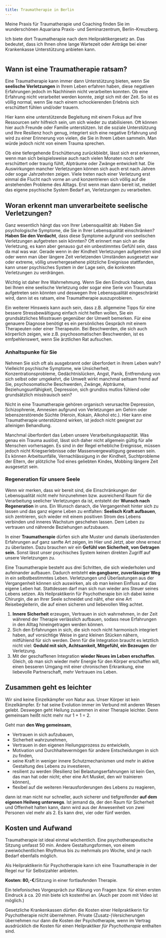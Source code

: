 ```yaml
---
title: Traumatherapie in Berlin 
---
```


Meine Praxis für Traumatherapie und Coaching finden Sie im wunderschönen Aquariana Praxis- und Seminarzentrum, Berlin-Kreuzberg. 

Ich biete dort Traumatherapie nach dem Heilpraktikergesetz an. Das bedeutet, dass ich Ihnen ohne lange Wartezeit oder Anträge bei einer Krankenkasse Unterstützung anbieten kann. 

![]()


## Wann ist eine Traumatherapie ratsam? 
Eine Traumatherapie kann immer dann Unterstützung bieten, wenn Sie **seelische Verletzungen** in Ihrem Leben erfahren haben, diese negativen Erfahrungen jedoch im Nachhinein nicht verarbeiten konnten. Ob eine Erfahrung nicht verarbeitet werden konnte, zeigt sich mit der Zeit. So ist es völlig normal, wenn Sie nach einem schockierenden Erlebnis sich erschüttert fühlen und/oder trauern. 

Hier kann eine unterstützende Begleitung mit einem Fokus auf Ihre Ressourcen sehr hilfreich sein, um sich wieder zu stabilisieren. Oft können hier auch Freunde oder Familie unterstützen. Ist die soziale Unterstützung und Ihre Resilienz hoch genug, integriert sich eine negative Erfahrung und wird zu einer Erinnerung von vielen, die Sie in Ihrem Leben sammeln. Man würde jedoch nicht von einem Trauma sprechen. 

Ob eine tiefergehende Erschütterung zurückbleibt, lässt sich erst erkennen, wenn man sich beispielsweise auch nach vielen Monaten noch sehr erschüttert oder traurig fühlt, Alpträume oder Zwänge entwickelt hat. Die Auswirkungen mancher Verletzungen können sich auch erst nach Jahren oder sogar Jahrzehnten zeigen. Viele treten nach einer Verletzung erst einmal die Flucht nach vorne an und konzentrieren sich völlig auf die anstehenden Probleme des Alltags. Erst wenn man dann bereit ist, meldet das eigene psychische System Bedarf an, Verletzungen zu verarbeiten.  

## Woran erkennt man unverarbeitete seelische Verletzungen? 
Ganz wesentlich hängt das von Ihrer Lebensqualität ab: Haben Sie psychologische Symptome, die Sie in Ihrer Lebensqualität einschränken? **Haben Sie den Verdacht**, dass diese Symptome aufgrund von seelischen Verletzungen aufgetreten sein könnten? Oft erinnert man sich an die Verletzung, es kann aber genauso gut ein unbestimmtes Gefühl sein, dass da mal was war. Gerade wenn in der Kindheit Verletzungen aufgetreten sind oder wenn man über längere Zeit verletzenden Umständen ausgesetzt war oder extreme, völlig unverhergesehene plötzliche Ereignisse stattfanden, kann unser psychisches System in der Lage sein, die konkreten Verletzungen zu verdrängen.  

Wichtig ist daher Ihre Wahrnehmung. Wenn Sie den Eindruck haben, dass bei Ihnen eine seelische Verletzung oder sogar eine Serie von Traumata aufgetreten sein könnten und deswegen Ihre Lebensqualität eingeschränkt wird, dann ist es ratsam, eine Traumatherapie auszuprobieren. 

Ein weiterer Hinsweis kann auch sein, dass z.B. allgemeine Tipps für eine bessere Stressbewältigung einfach nicht helfen wollen, Sie ein grundsätzliches Misstrauen gegenüber der Umwelt bemerken. Für eine genauere Diagnose benötigt es ein persönliches Gespräch mit einem Therapeuten oder einer Therapeutin. Bei Beschwerden, die sich auch körperlich zeigen, wie z.B. psychosomatischen Beschwerden, ist es emfpehlenswert, wenn Sie ärztlichen Rat aufsuchen.  


### Anhaltspunke für Sie
Nehmen Sie sich oft als ausgebrannt oder überfordert in Ihrem Leben wahr? 
Vielleicht psychische Symptome, wie Unsicherheit, Konzentrationsprobleme, Gedächtnislücken, Angst, Panik, Entfremdung von sich selbst oder umgekehrt, die Umwelt wirkt manchmal seltsam fremd auf Sie, psychosomatische Beschwerden, Zwänge, Alpträume, Beziehungsunfähigkeit, Depression, sich grundlos mutlos fühlend oder grundsätzlich misstrauisch sein? 

Nicht in eine Traumatherapie gehören organisch verursachte Depression, Schizophrenie, Amnesien aufgrund von Verletzungen am Gehirn oder lebenszerstörende Süchte (Heroin, Kokain, Alkohol etc.). Hier kann eine Traumatherapie unterstützend wirken, ist jedoch nicht geeignet zur alleinigen Behandlung.  

Manchmal überfordert das Leben unsere Verarbeitungskapazität. Was genau ein Trauma auslöst, lässt sich daher nicht allgemein gültig für alle Menschen vorhersagen. Es sind in der Regel erhebliche Ereignisse, müssen jedoch nicht Kriegserlebnisse oder Massenvergewaltigung gewesen sein.  Es können Arbeitsunfälle, Vernachlässigung in der Kindheit, Suchtprobleme der Eltern, der plötzliche Tod eines geliebten Kindes, Mobbing längere Zeit ausgesetzt sein. 


### Regeneration für unsere Seele
Wenn wir merken, dass wir bereit sind, die Einschränkungen der Lebensqualität nicht mehr hinzunehmen bzw. ausreichend Raum für die Verarbeitung seelicher Verletzungen da ist, entsteht der **Wunsch nach Regeneration** in uns. Ein Wunsch danach, die Vergangenheit hinter sich zu lassen und das ganz eigene Leben zu entfalten: **Seelisch Kraft aufbauen**, sich zentrieren, sich wieder mit einem positiven Strom des Lebens verbinden und inneres Wachstum geschehen lassen. Dem Leben zu vertrauen und nährende Beziehungen aufzubauen. 

In einer **Traumatherapie** dürfen sich alte Muster und damals überlastenden Erfahrungen auf ganz sanfte Art zeigen, im Hier und Jetzt, aber ohne erneut zu überlasten. Dazu brauchen wir ein **Gefühl von Sicherheit, von Getragen sein.** Sonst lässt unser psychisches System keinen direkten Zugriff auf unsere Verletzungen zu. 

Eine Traumatherapie besteht aus drei Schritten, die sich wiederholen und aufeinander aufbauen. Dadurch entsteht **ein gangbarer, zuverlässiger Weg** in ein selbstbestimmtes Leben. Verletzungen und Überlastungen aus der Vergangenheit können sich auswirken, als ob man keinen Einfluss auf das eigene Leben hat. Stattdessen darf man sich nun wieder ans Steuer seines Lebens setzen. Als Heilpraktikerin für Psychotherapie bin ich dabei keine Chirurgin, die an Ihrer Seele schneidet und näht, eher eine Art Reisebegleiterin, die auf einen sicheren und liebevollen Weg achtet.

1. **Innere Sicherheit** erzeugen, Vertrauen in sich wahrnehmen, in der Zeit während der Therapie verlässlich aufbauen, sodass neue Erfahrungen in den Alltag hineingetragen werden können. 
2. Sich den Erfahrungen in sich, die sich noch nicht harmonisch integriert haben, auf vorsichtige Weise in ganz kleinen Stücken nähern, mitfühlend für sich werden. Denn für die Integration braucht es letztlich nicht viel: **Geduld mit sich, Achtsamkeit, Mitgefühl, ein Bezeugen** der Verletzung. 
3. Mit der geschaffenen Integration **wieder Neues im Leben erschaffen**. Gleich, ob man sich wieder mehr Energie für den Körper erschaffen will, einen besseren Umgang mit einer chronischen Erkrankung, eine liebevolle Partnerschaft, mehr Vertrauen ins Leben. 


## Zusammen geht es leichter
Wir sind keine Einzelkämpfer von Natur aus. Unser Körper ist kein Einzelkämpfer. Er hat seine Evolution immer im Verbund mit anderen Wesen gelebt. Deswegen geht Heilung zusammen in einer Therapie leichter. Denn gemeinsam heißt nicht mehr nur 1 + 1 = 2. 


Geht man **den Weg gemeinsam**,  
- Vertrauen in sich aufzubauen, 
- Sicherheit wahrzunehmen, 
- Vertrauen in den eigenen Heilungsprozess zu entwickeln, 
- Motivation und Durchhaltevermögen für andere Entscheidungen in sich zu finden, 
- seine Kraft in weniger innere Schutzmechanismen und mehr in aktive Gestaltung des Lebens zu investieren,
- resilient zu werden (Resilienz bei Belastungserfahrungen ist kein Gen, das man hat oder nicht; eher eine Art Muskel, den wir trainieren können),
- flexibel auf die weiteren Herausforderungen des Lebens zu reagieren,

dann ist man nicht nur schneller, auch sicherer und tiefgreifender **auf dem eigenen Heilweg unterwegs**. Ist jemand da, der den Raum für Sicherheit und Offenheit halten kann, dann wird aus der Anwesenheit von zwei Personen viel mehr als 2. Es kann drei, vier oder fünf werden.
 


## Kosten und Aufwand
Traumatherapie ist ideal einmal wöchentlich. Eine psychotherapeutische Sitzung umfasst 50 min. Andere Gestaltungsformen, von einem zweiwöchentlichen Rhythmus bis zu mehrmals pro Woche, sind je nach Bedarf ebenfalls möglich. 

Als Heilpraktikerin für Psychotherapie kann ich eine Traumatherapie in der Regel nur für Selbstzahler anbieten. 

**Kosten: 80,-€**/Sitzung in einer fortlaufenden Therapie. 


Ein telefonisches Vorgespräch zur Klärung von Fragen bzw. für einen ersten Eindruck à ca. 20 min biete ich kostenfrei an. (Auch per zoom mit Video ist möglich.)


Gesetzliche Krankenkassen dürfen die Kosten einer Heilpraktikerin für Psychotherapie nicht übernehmen. Private (Zusatz-)Versicherungen übernehmen nur dann die Kosten der Psychotherapie, wenn im Vertrag ausdrücklich die Kosten für einen Heilpraktiker *für Psychotherapie* enthalten sind. 
